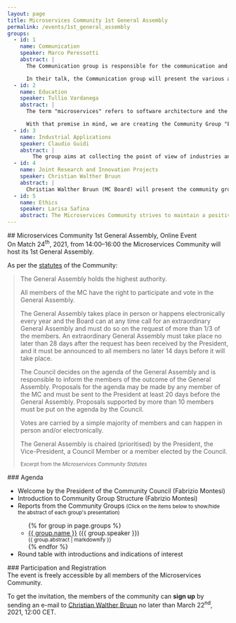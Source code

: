 ```yaml
---
layout: page
title: Microservices Community 1st General Assembly
permalink: /events/1st_general_assembly
groups:
  - id: 1
    name: Communication
    speaker: Marco Peressotti
    abstract: |
      The Communication group is responsible for the communication and branding aspects of the Microservices Community (MC). The tasks of the group involve (i) coordination of the presence of the MC in events organised or endorsed by the MC; (ii) curation of the social media and online presence of the MC; and (iii) maintenance of media assets of the MC.

      In their talk, the Communication group will present the various activities it conducted since the inception of the MC and also give a brief outlook on activities concerning the future outreach of the MC.
  - id: 2
    name: Education
    speaker: Tullio Vardanega
    abstract: |
      The term "microservices" refers to software architecture and the multiple consequent ramifications of it, including (development) process and (governing) technology concerns. Intellectual mastery of the triad "design-process-technology" is crucial to the software engineering profession. As such, it should rank high in the learning outcomes of higher education. The university instructors, however, know full well how difficult it is to devise and actuate instructional designs truly valid to that effect. Ingredients that help bridge the gap include (1) communitarian sharing of learning practices and the lessons learned with them, and (2) collaborative dialogue with industrial practitioners, best placed at measuring the distance between the level of triadic maturity achieved by undergrad and graduate students who enter the profession and what full proficiency in it would require, besides life experience.

      With that premise in mind, we are creating the Community Group "Education", with the initial goal to make progress toward ingredient (1), and the medium-term prospect of broadening action to ingredient (2). The zero-level concrete objective of such a Community Group would be the production of a living collection of learning practices that can be shared and trialled by institutions at large and can be improved by user feedback. A natural by-product of that effort would be the derivation of material worth publishing in reputable academic venues interested in Computer Science Education. The Community Group plans to begin work by June 2021, by regular (monthly to bi-monthly) meetings, initially virtual and then in presence, whether dedicated or opportunistically latched to other events.
  - id: 3
    name: Industrial Applications
    speaker: Claudio Guidi
    abstract: |
        The group aims at collecting the point of view of industries and final users, by identifying critical scenarios and new challenges where the communiy can help in understanding and finding solutions and strategies. Moreover, the group aims at creating a positive network where triggering valueable discussions about the future vision and evolution of microservices and distributed applications in the networked era.
  - id: 4
    name: Joint Research and Innovation Projects
    speaker: Christian Walther Bruun
    abstract: |
      Christian Walther Bruun (MC Board) will present the community group on R&I. The group will work together to identify opportunities to obtain funding aimed at developing joint projects. This will especially be focused on European funds such as Horizon Europe that supports research and innovation activities for companies, universities and organisations interested in developing joint European projects.
  - id: 5
    name: Ethics
    speaker: Larisa Safina
    abstract: The Microservices Community strives to maintain a positive environment, where each participant feels appreciated and respected. However, misunderstandings and disagreements could still happen and the [Ethics Group](https://www.microservices.community/boards-and-groups/#Ethics-Committee) is responsible for their mitigation. The accepted and acceptable behaviors, together with all relevant procedures are formalized in the [Code of Ethics and Conduct](https://www.microservices.community/coc/). Any member of the community, having an issue with someone’s behavior, can report it to the group. All complaints will be taken seriously, kept confidential, and will receive a response.
---
```


<div class="container">
<div class="row">
<div class="col-xs-12" markdown="1">

<div class="section-title" markdown="1">
## Microservices Community 1st General Assembly, Online Event
</div>
On Match 24<sup>th</sup>, 2021, from 14:00&ndash;16:00 the Microservices
Community will host its 1st General Assembly.

As per the [statutes](/statutes) of the Community:

<blockquote class="blockquote" markdown="1" style="margin-left:1em;">
  The General Assembly holds the highest authority.

  All members of the MC have the right to participate and vote in the General Assembly.

  The General Assembly takes place in person or happens electronically every year and the Board can at any time call for an extraordinary General Assembly and must do so on the request of more than 1/3 of the members. An extraordinary General Assembly must take place no later than 28 days after the request has been received by the President, and it must be announced to all members no later 14 days before it will take place.

  The Council decides on the agenda of the General Assembly and is responsible to inform the members of the outcome of the General Assembly. Proposals for the agenda may be made by any member of the MC and must be sent to the President at least 20 days before the General Assembly. Proposals supported by more than 10 members must be put on the agenda by the Council.

  Votes are carried by a simple majority of members and can happen in person and/or electronically.

  The General Assembly is chaired (prioritised) by the President, the Vice-President, a Council Member or a member elected by the Council.

  <small class="text-muted text-right" style="margin-top:2em;" >Excerpt from the <cite title="Source Title">Microservices Community Statutes</cite></small>
</blockquote>

<div class="section-title" markdown="1">
### Agenda
</div>

<ul>
  <li>Welcome by the President of the Community Council (Fabrizio Montesi)</li>
  <li>Introduction to Community Group Structure (Fabrizio Montesi)</li>
  <li>Reports from the Community Groups <small>(Click on the items below to show/hide the abstract of each group's presentation)</small></li>
  <ul>
  {% for group in page.groups %}
  <li>
    <a data-toggle="collapse" href="#abstract-{{ group.id }}" role="button" aria-expanded="false" aria-controls="abstract-{{ group.id }}">{{ group.name }}</a>
    ({{ group.speaker }})
    <div class="collapse" id="abstract-{{ group.id }}"><div class="card card-body"><small>{{ group.abstract | markdownify }}</small></div></div>
  </li>
  {% endfor %}
  </ul>
  <li>Round table with introductions and indications of interest</li>
</ul>

<div class="section-title" markdown="1">
### Participation and Registration
</div>
The event is freely accessible by all members of the Microservices Community.

To get the invitation, the members of the community can **sign up** by sending an e-mail to [Christian Walther Bruun](mailto:cwb@groenbruun.eu) no later than March 22<sup>nd</sup>, 2021, 12:00 CET.

</div>
</div>
</div>
